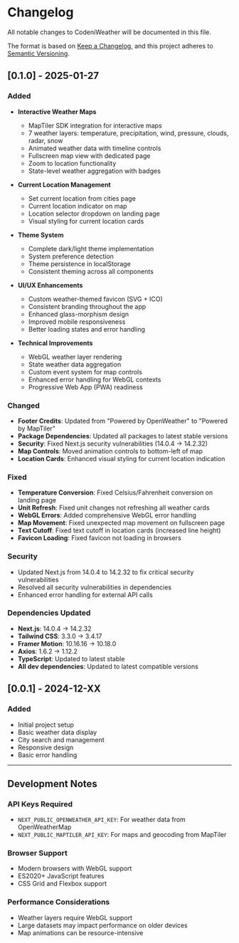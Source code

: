 # Changelog

All notable changes to CodeniWeather will be documented in this file.

The format is based on [Keep a Changelog](https://keepachangelog.com/en/1.0.0/),
and this project adheres to [Semantic Versioning](https://semver.org/spec/v2.0.0.html).

## [0.1.0] - 2025-01-27

### Added

- **Interactive Weather Maps**

  - MapTiler SDK integration for interactive maps
  - 7 weather layers: temperature, precipitation, wind, pressure, clouds, radar, snow
  - Animated weather data with timeline controls
  - Fullscreen map view with dedicated page
  - Zoom to location functionality
  - State-level weather aggregation with badges

- **Current Location Management**

  - Set current location from cities page
  - Current location indicator on map
  - Location selector dropdown on landing page
  - Visual styling for current location cards

- **Theme System**

  - Complete dark/light theme implementation
  - System preference detection
  - Theme persistence in localStorage
  - Consistent theming across all components

- **UI/UX Enhancements**

  - Custom weather-themed favicon (SVG + ICO)
  - Consistent branding throughout the app
  - Enhanced glass-morphism design
  - Improved mobile responsiveness
  - Better loading states and error handling

- **Technical Improvements**
  - WebGL weather layer rendering
  - State weather data aggregation
  - Custom event system for map controls
  - Enhanced error handling for WebGL contexts
  - Progressive Web App (PWA) readiness

### Changed

- **Footer Credits**: Updated from "Powered by OpenWeather" to "Powered by MapTiler"
- **Package Dependencies**: Updated all packages to latest stable versions
- **Security**: Fixed Next.js security vulnerabilities (14.0.4 → 14.2.32)
- **Map Controls**: Moved animation controls to bottom-left of map
- **Location Cards**: Enhanced visual styling for current location indication

### Fixed

- **Temperature Conversion**: Fixed Celsius/Fahrenheit conversion on landing page
- **Unit Refresh**: Fixed unit changes not refreshing all weather cards
- **WebGL Errors**: Added comprehensive WebGL error handling
- **Map Movement**: Fixed unexpected map movement on fullscreen page
- **Text Cutoff**: Fixed text cutoff in location cards (increased line height)
- **Favicon Loading**: Fixed favicon not loading in browsers

### Security

- Updated Next.js from 14.0.4 to 14.2.32 to fix critical security vulnerabilities
- Resolved all security vulnerabilities in dependencies
- Enhanced error handling for external API calls

### Dependencies Updated

- **Next.js**: 14.0.4 → 14.2.32
- **Tailwind CSS**: 3.3.0 → 3.4.17
- **Framer Motion**: 10.16.16 → 10.18.0
- **Axios**: 1.6.2 → 1.12.2
- **TypeScript**: Updated to latest stable
- **All dev dependencies**: Updated to latest compatible versions

## [0.0.1] - 2024-12-XX

### Added

- Initial project setup
- Basic weather data display
- City search and management
- Responsive design
- Basic error handling

---

## Development Notes

### API Keys Required

- `NEXT_PUBLIC_OPENWEATHER_API_KEY`: For weather data from OpenWeatherMap
- `NEXT_PUBLIC_MAPTILER_API_KEY`: For maps and geocoding from MapTiler

### Browser Support

- Modern browsers with WebGL support
- ES2020+ JavaScript features
- CSS Grid and Flexbox support

### Performance Considerations

- Weather layers require WebGL support
- Large datasets may impact performance on older devices
- Map animations can be resource-intensive
